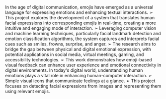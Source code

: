 In the age of digital communication, emojis have emerged as a universal language 
for expressing emotions and enhancing textual interactions. 
➢ This project explores the development of a system that translates human facial 
expressions into corresponding emojis in real-time, creating a more intuitive and 
engaging mode of interaction. 
➢ Leveraging computer vision and machine learning techniques, particularly facial 
landmark detection and emotion classification algorithms, the system captures and 
interprets facial cues such as smiles, frowns, surprise, and anger. 
➢ The research aims to bridge the gap between physical and digital emotional 
expression, with potential applications in social media, virtual meetings, gaming, 
and accessibility technologies. 
➢ This work demonstrates how emoji-based visual feedback can enhance user 
experience and emotional connectivity in digital environments.
In today's digital world, understanding human emotions plays a vital role in 
enhancing human-computer interaction. 
➢ Simple visual icons that communicate feelings at a glance.
 ➢ This project focuses on detecting facial expressions from images and representing 
them using relevant emojis.
